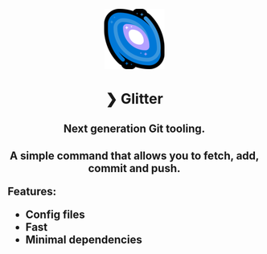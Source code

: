 <p align="center">
  <img src="./assets/galaxy.png" alt="Git-Glitter" />
</p>
<h1 align="center">❯ Glitter</h1>
<h2 align="center">
Next generation <b>Git</b> tooling.
<h2>
<p align="center">
A simple command that allows you to <b>fetch</b>, <b>add</b>, <b>commit</b> and <b>push</b>.
</p>

**Features**:
- Config files
- Fast
- Minimal dependencies
